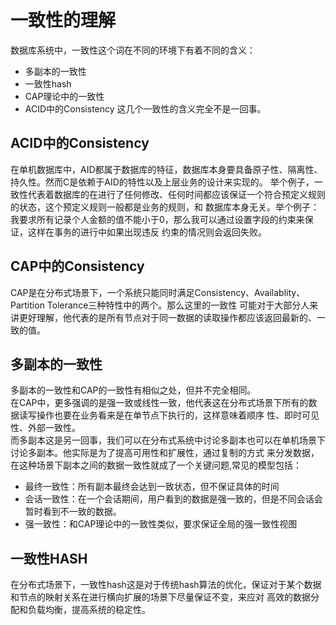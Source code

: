 # 一致性的理解
数据库系统中，一致性这个词在不同的环境下有着不同的含义：
* 多副本的一致性
* 一致性hash
* CAP理论中的一致性
* ACID中的Consistency
这几个一致性的含义完全不是一回事。

## ACID中的Consistency
在单机数据库中，AID都属于数据库的特征，数据库本身要具备原子性、隔离性、持久性。然而C是依赖于AID的特性以及上层业务的设计来实现的。
举个例子，一致性代表着数据库的在进行了任何修改、任何时间都应该保证一个符合预定义规则的状态，这个预定义规则一般都是业务的规则，和
数据库本身无关。举个例子：我要求所有记录个人金额的值不能小于0，那么我可以通过设置字段的约束来保证，这样在事务的进行中如果出现违反
约束的情况则会返回失败。

## CAP中的Consistency
CAP是在分布式场景下，一个系统只能同时满足Consistency、Availablity、Partition Tolerance三种特性中的两个。那么这里的一致性
可能对于大部分人来讲更好理解，他代表的是所有节点对于同一数据的读取操作都应该返回最新的、一致的值。

## 多副本的一致性
多副本的一致性和CAP的一致性有相似之处，但并不完全相同。  
在CAP中，更多强调的是强一致或线性一致，他代表这在分布式场景下所有的数据读写操作也要在业务看来是在单节点下执行的，这样意味着顺序
性、即时可见性、外部一致性。  
而多副本这是另一回事，我们可以在分布式系统中讨论多副本也可以在单机场景下讨论多副本。他实际是为了提高可用性和扩展性，通过复制的方式
来分发数据，在这种场景下副本之间的数据一致性就成了一个关键问题,常见的模型包括：
* 最终一致性：所有副本最终会达到一致状态，但不保证具体的时间
* 会话一致性：在一个会话期间，用户看到的数据是强一致的，但是不同会话会暂时看到不一致的数据。
* 强一致性：和CAP理论中的一致性类似，要求保证全局的强一致性视图

## 一致性HASH
在分布式场景下，一致性hash这是对于传统hash算法的优化，保证对于某个数据和节点的映射关系在进行横向扩展的场景下尽量保证不变，来应对
高效的数据分配和负载均衡，提高系统的稳定性。


